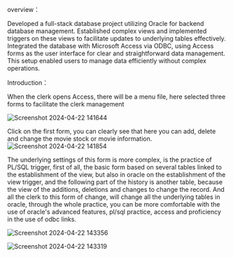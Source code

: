 
 overview：
 
 Developed a full-stack database project utilizing Oracle for backend database management. Established complex views and implemented triggers on these views to facilitate updates to underlying tables effectively. Integrated the database with Microsoft Access via ODBC, using Access forms as the user interface for clear and straightforward data management. 
 This setup enabled users to manage data efficiently without complex operations.

 Introduction：
 
 When the clerk opens Access, there will be a menu file, here selected three forms to facilitate the clerk management
 
 ![Screenshot 2024-04-22 141644](https://github.com/Yuan0317/Movie-Rental-Database-/assets/125390414/774057fb-8e0c-40f0-b32f-fe90797aedeb)

 Click on the first form, you can clearly see that here you can add, delete and change the movie stock or movie information.
 ![Screenshot 2024-04-22 141854](https://github.com/Yuan0317/Movie-Rental-Database-/assets/125390414/e707d08a-0014-423b-91a3-d4498654de94)

The underlying settings of this form is more complex, is the practice of PL/SQL trigger, first of all, the basic form based on several tables linked to the establishment of the view, but also in oracle on the establishment of the view trigger, and the following part of the history is another table, because the view of the additions, deletions and changes to change the record.
And all the clerk to this form of change, will change all the underlying tables in oracle, through the whole practice, you can be more comfortable with the use of oracle's advanced features, pl/sql practice, access and proficiency in the use of odbc links.

![Screenshot 2024-04-22 143356](https://github.com/Yuan0317/Movie-Rental-Database-/assets/125390414/b929b372-5947-4032-9c7c-918531ddfe30)

![Screenshot 2024-04-22 143319](https://github.com/Yuan0317/Movie-Rental-Database-/assets/125390414/f04e3de4-965c-4375-847b-05bac3e5437a)
